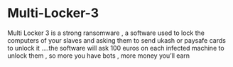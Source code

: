 # Multi-Locker-3
Multi Locker 3 is a strong ransomware , a software used to lock the computers of your slaves and asking them to send ukash or paysafe cards to unlock it ….the software will ask 100 euros on each infected machine to unlock them , so more you have bots , more money you’ll earn
